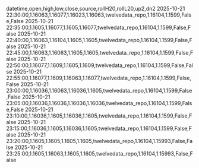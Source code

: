 datetime,open,high,low,close,source,rollH20,rollL20,up2,dn2
2025-10-21 22:30:00,1.16063,1.16077,1.16023,1.16063,twelvedata_repo,1.16104,1.1599,False,False
2025-10-21 22:35:00,1.1605,1.16077,1.1605,1.16077,twelvedata_repo,1.16104,1.1599,False,False
2025-10-21 22:40:00,1.16063,1.16104,1.1605,1.1605,twelvedata_repo,1.16104,1.1599,False,False
2025-10-21 22:45:00,1.16063,1.16063,1.1605,1.1605,twelvedata_repo,1.16104,1.1599,False,False
2025-10-21 22:50:00,1.16077,1.1609,1.1605,1.1609,twelvedata_repo,1.16104,1.1599,False,False
2025-10-21 22:55:00,1.16077,1.1609,1.16063,1.16077,twelvedata_repo,1.16104,1.1599,False,False
2025-10-21 23:00:00,1.16036,1.16063,1.16036,1.1605,twelvedata_repo,1.16104,1.1599,False,False
2025-10-21 23:05:00,1.16036,1.16036,1.16036,1.16036,twelvedata_repo,1.16104,1.1599,False,False
2025-10-21 23:10:00,1.16036,1.1605,1.16036,1.1605,twelvedata_repo,1.16104,1.1599,False,False
2025-10-21 23:15:00,1.16036,1.1605,1.16036,1.1605,twelvedata_repo,1.16104,1.1599,False,False
2025-10-21 23:20:00,1.1605,1.1605,1.1605,1.1605,twelvedata_repo,1.16104,1.15993,False,False
2025-10-21 23:25:00,1.1605,1.16063,1.1605,1.1605,twelvedata_repo,1.16104,1.15993,False,False
